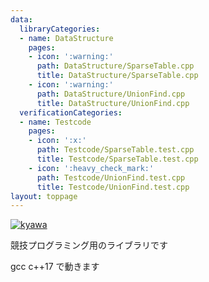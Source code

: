 ```yaml
---
data:
  libraryCategories:
  - name: DataStructure
    pages:
    - icon: ':warning:'
      path: DataStructure/SparseTable.cpp
      title: DataStructure/SparseTable.cpp
    - icon: ':warning:'
      path: DataStructure/UnionFind.cpp
      title: DataStructure/UnionFind.cpp
  verificationCategories:
  - name: Testcode
    pages:
    - icon: ':x:'
      path: Testcode/SparseTable.test.cpp
      title: Testcode/SparseTable.test.cpp
    - icon: ':heavy_check_mark:'
      path: Testcode/UnionFind.test.cpp
      title: Testcode/UnionFind.test.cpp
layout: toppage
---
```

[![kyawa](https://img.shields.io/endpoint?url=https%3A%2F%2Fatcoder-badges.now.sh%2Fapi%2Fatcoder%2Fjson%2Fkyawa)](https://atcoder.jp/users/kyawa)

競技プログラミング用のライブラリです

gcc c++17 で動きます
